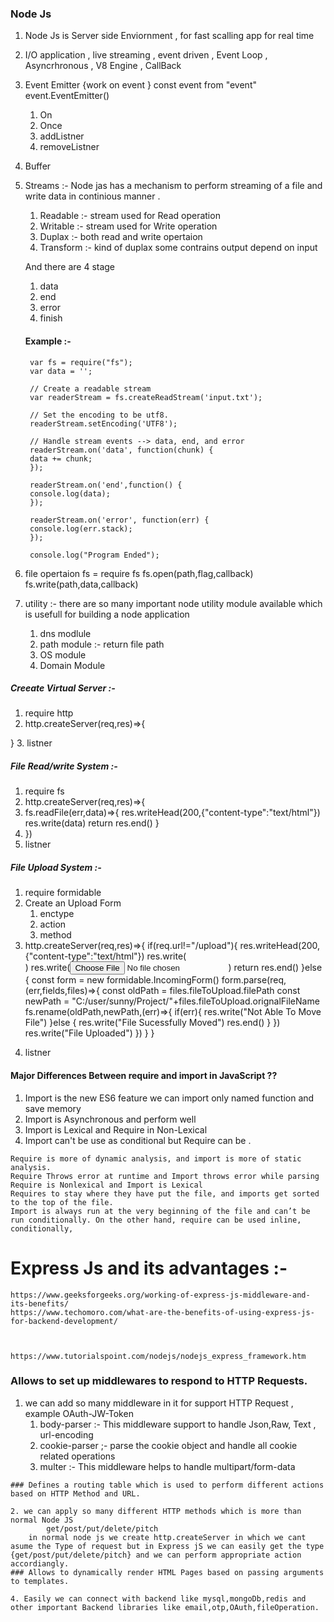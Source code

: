 ### Node Js 
1. Node Js is Server side Enviornment , for fast scalling app for real time 
2. I/O application , live streaming , event driven , Event Loop , Asyncrhronous , V8 Engine , CallBack 
3. Event Emitter {work on event } 
    const event from "event"
    event.EventEmitter()
    1. On
    2. Once 
    3. addListner
    4. removeListner
 
4. Buffer 

5. Streams :-
    Node jas has a mechanism to perform streaming of a file and write data in continious manner . 

    1. Readable :- stream used for Read operation 
    2. Writable :- stream used for Write operation
    3. Duplax :- both read and write opertaion
    4. Transform  :- kind of duplax some contrains output depend on input

    And there are 4 stage

    1. data 
    2. end
    3. error
    4. finish
    #### Example :-
        var fs = require("fs");
        var data = '';

        // Create a readable stream
        var readerStream = fs.createReadStream('input.txt');

        // Set the encoding to be utf8. 
        readerStream.setEncoding('UTF8');

        // Handle stream events --> data, end, and error
        readerStream.on('data', function(chunk) {
        data += chunk;
        });

        readerStream.on('end',function() {
        console.log(data);
        });

        readerStream.on('error', function(err) {
        console.log(err.stack);
        });

        console.log("Program Ended");
6. file opertaion 
    fs = require fs 
    fs.open(path,flag,callback)
    fs.write(path,data,callback)

7. utility :- there are so many important node utility module available which is usefull for building a node application 
    1. dns modlule
    2. path module :- return file path
    3. OS module 
    4. Domain Module


 
##### Creeate Virtual Server :-
1. require http 
2. http.createServer(req,res)=>{

}
3. listner 

##### File Read/write System :-
1. require fs 
2. http.createServer(req,res)=>{
3. fs.readFile(err,data)=>{
    res.writeHead(200,{"content-type":"text/html"})
    res.write(data)
    return res.end()
}
4. })
5. listner 

##### File Upload System :-
1. require formidable 
2. Create an Upload Form 
    1. enctype
    2. action 
    3. method 
3. http.createServer(req,res)=>{
    if(req.url!="/upload"){
        res.writeHead(200,{"content-type":"text/html"})
        res.write(<Form enctype="multipart/form-data" action="upload" method="post">)
        res.write(<input type="file" name="file">)
        return res.end()
    }else {
        const form = new formidable.IncomingForm()
        form.parse(req,(err,fields,files)=>{
            const oldPath = files.fileToUpload.filePath
            const newPath = "C:/user/sunny/Project/"+files.fileToUpload.orignalFileName
            fs.rename(oldPath,newPath,(err)=>{
                if(err){
                    res.write("Not Able To Move File")
                }else {
                    res.write("File Sucessfully Moved")
                    res.end()
                }
            })
            res.write("File Uploaded")
        })
    }
}
4. listner 

#### Major Differences Between require and import in JavaScript ??
   1. Import is the new ES6 feature we can import only named function and save memory 
   2. Import is Asynchronous and perform well
   3. Import is Lexical and Require in Non-Lexical 
   4. Import can't be use as conditional but Require can be . 


    Require is more of dynamic analysis, and import is more of static analysis.
    Require Throws error at runtime and Import throws error while parsing
    Require is Nonlexical and Import is Lexical
    Requires to stay where they have put the file, and imports get sorted to the top of the file.
    Import is always run at the very beginning of the file and can’t be run conditionally. On the other hand, require can be used inline, conditionally,

# Express Js and its advantages :-
    https://www.geeksforgeeks.org/working-of-express-js-middleware-and-its-benefits/
    https://www.techomoro.com/what-are-the-benefits-of-using-express-js-for-backend-development/



    https://www.tutorialspoint.com/nodejs/nodejs_express_framework.htm

   ### Allows to set up middlewares to respond to HTTP Requests.
        
   1. we can add so many middleware in it for support HTTP Request , example OAuth-JW-Token 
        1. body-parser :- This middleware support to handle Json,Raw, Text , url-encoding
        2. cookie-parser ;- parse the cookie object and handle all cookie related operations
        3. multer :- This middleware helps to handle multipart/form-data

    ### Defines a routing table which is used to perform different actions based on HTTP Method and URL.

    2. we can apply so many different HTTP methods which is more than normal Node JS
            get/post/put/delete/pitch
        in normal node js we create http.createServer in which we cant asume the Type of request but in Express jS we can easily get the type {get/post/put/delete/pitch} and we can perform appropriate action accordiangly. 
    ### Allows to dynamically render HTML Pages based on passing arguments to templates.

    4. Easily we can connect with backend like mysql,mongoDb,redis and other important Backend libraries like email,otp,OAuth,fileOperation.
